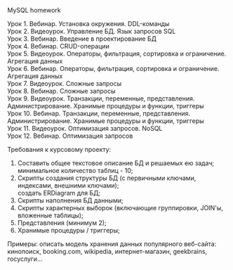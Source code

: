 MySQL homework

Урок 1. Вебинар. Установка окружения. DDL-команды  
Урок 2. Видеоурок. Управление БД. Язык запросов SQL    
Урок 3. Вебинар. Введение в проектирование БД  
Урок 4. Вебинар. CRUD-операции  
Урок 5. Видеоурок. Операторы, фильтрация, сортировка и ограничение. Агрегация данных  
Урок 6. Вебинар. Операторы, фильтрация, сортировка и ограничение. Агрегация данных  
Урок 7. Видеоурок. Сложные запросы  
Урок 8. Вебинар. Сложные запросы  
Урок 9. Видеоурок. Транзакции, переменные, представления. Администрирование. Хранимые процедуры и функции, триггеры  
Урок 10. Вебинар. Транзакции, переменные, представления. Администрирование. Хранимые процедуры и функции, триггеры  
Урок 11. Видеоурок. Оптимизация запросов. NoSQL  
Урок 12. Вебинар. Оптимизация запросов  


Требования к курсовому проекту:  

1) Составить общее текстовое описание БД и решаемых ею задач;  
	минимальное количество таблиц - 10;  
2) Скрипты создания структуры БД (с первичными ключами, индексами, внешними ключами);  
	создать ERDiagram для БД;  
3) Скрипты наполнения БД данными;  
4) Скрипты характерных выборок (включающие группировки, JOIN'ы, вложенные таблицы);  
5) Представления (минимум 2);  
6) Хранимые процедуры / триггеры;  
  
Примеры: описать модель хранения данных популярного веб-сайта:  
кинопоиск, booking.com, wikipedia, интернет-магазин, geekbrains, госуслуги...  
